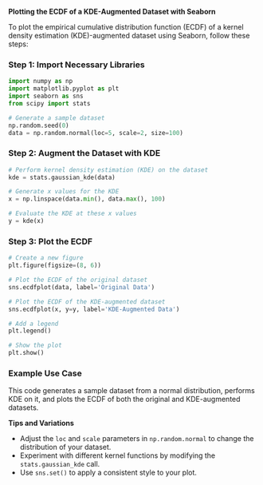 **Plotting the ECDF of a KDE-Augmented Dataset with Seaborn**

To plot the empirical cumulative distribution function (ECDF) of a kernel density estimation (KDE)-augmented dataset using Seaborn, follow these steps:

### Step 1: Import Necessary Libraries

```python
import numpy as np
import matplotlib.pyplot as plt
import seaborn as sns
from scipy import stats

# Generate a sample dataset
np.random.seed(0)
data = np.random.normal(loc=5, scale=2, size=100)
```

### Step 2: Augment the Dataset with KDE

```python
# Perform kernel density estimation (KDE) on the dataset
kde = stats.gaussian_kde(data)

# Generate x values for the KDE
x = np.linspace(data.min(), data.max(), 100)

# Evaluate the KDE at these x values
y = kde(x)
```

### Step 3: Plot the ECDF

```python
# Create a new figure
plt.figure(figsize=(8, 6))

# Plot the ECDF of the original dataset
sns.ecdfplot(data, label='Original Data')

# Plot the ECDF of the KDE-augmented dataset
sns.ecdfplot(x, y=y, label='KDE-Augmented Data')

# Add a legend
plt.legend()

# Show the plot
plt.show()
```

### Example Use Case

This code generates a sample dataset from a normal distribution, performs KDE on it, and plots the ECDF of both the original and KDE-augmented datasets.

**Tips and Variations**

- Adjust the `loc` and `scale` parameters in `np.random.normal` to change the distribution of your dataset.
- Experiment with different kernel functions by modifying the `stats.gaussian_kde` call.
- Use `sns.set()` to apply a consistent style to your plot.